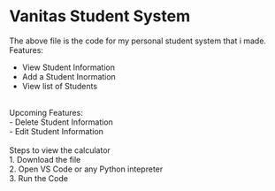 # Vanitas Student System
The above file is the code for my personal student system that i made.<br>
Features: <br>
- View Student Information<br>
- Add a Student Inormation<br>
- View list of Students<br>
<br>
Upcoming Features: <br>
- Delete Student Information<br>
- Edit Student Information<br>
<br>
Steps to view the calculator<br>
1. Download the file<br>
2. Open VS Code or any Python intepreter<br>
3. Run the Code

